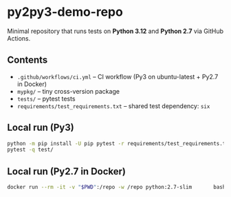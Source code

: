# py2py3-demo-repo

Minimal repository that runs tests on **Python 3.12** and **Python 2.7** via GitHub Actions.

## Contents
- `.github/workflows/ci.yml` – CI workflow (Py3 on ubuntu-latest + Py2.7 in Docker)
- `mypkg/` – tiny cross-version package
- `tests/` – pytest tests
- `requirements/test_requirements.txt` – shared test dependency: `six`

## Local run (Py3)
```bash
python -m pip install -U pip pytest -r requirements/test_requirements.txt
pytest -q test/
```

## Local run (Py2.7 in Docker)
```bash
docker run --rm -it -v "$PWD":/repo -w /repo python:2.7-slim       bash -lc 'python -V &&                 python -m pip install -U "pip==20.3.4" "setuptools<45" "wheel<1.0" &&                 pip install "pytest<5" -r requirements/test_requirements.txt &&                 pytest -q test/'
```

